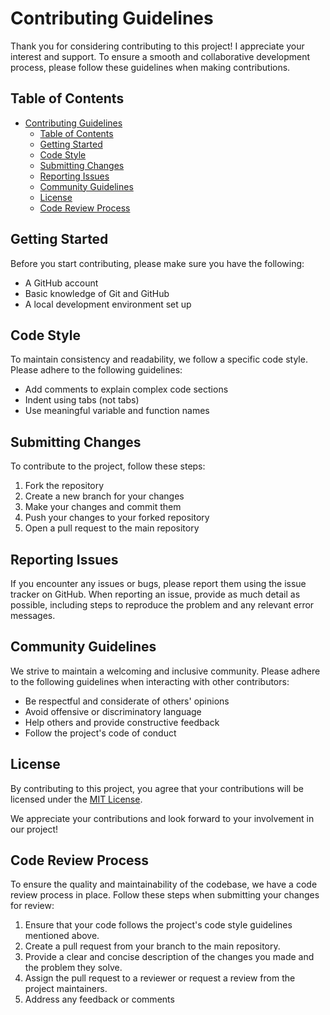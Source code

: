 # Contributing Guidelines

Thank you for considering contributing to this project! I appreciate your interest and support. To ensure a smooth and collaborative development process, please follow these guidelines when making contributions.

## Table of Contents
- [Contributing Guidelines](#contributing-guidelines)
  - [Table of Contents](#table-of-contents)
  - [Getting Started](#getting-started)
  - [Code Style](#code-style)
  - [Submitting Changes](#submitting-changes)
  - [Reporting Issues](#reporting-issues)
  - [Community Guidelines](#community-guidelines)
  - [License](#license)
  - [Code Review Process](#code-review-process)

## Getting Started
Before you start contributing, please make sure you have the following:

- A GitHub account
- Basic knowledge of Git and GitHub
- A local development environment set up

## Code Style
To maintain consistency and readability, we follow a specific code style. Please adhere to the following guidelines:

- Add comments to explain complex code sections
- Indent using tabs (not tabs)
- Use meaningful variable and function names

## Submitting Changes
To contribute to the project, follow these steps:

1. Fork the repository
2. Create a new branch for your changes
3. Make your changes and commit them
4. Push your changes to your forked repository
5. Open a pull request to the main repository

## Reporting Issues
If you encounter any issues or bugs, please report them using the issue tracker on GitHub. When reporting an issue, provide as much detail as possible, including steps to reproduce the problem and any relevant error messages.

## Community Guidelines
We strive to maintain a welcoming and inclusive community. Please adhere to the following guidelines when interacting with other contributors:

- Be respectful and considerate of others' opinions
- Avoid offensive or discriminatory language
- Help others and provide constructive feedback
- Follow the project's code of conduct

## License
By contributing to this project, you agree that your contributions will be licensed under the [MIT License](https://opensource.org/licenses/MIT).

We appreciate your contributions and look forward to your involvement in our project!

## Code Review Process
To ensure the quality and maintainability of the codebase, we have a code review process in place. Follow these steps when submitting your changes for review:

1. Ensure that your code follows the project's code style guidelines mentioned above.
2. Create a pull request from your branch to the main repository.
3. Provide a clear and concise description of the changes you made and the problem they solve.
4. Assign the pull request to a reviewer or request a review from the project maintainers.
5. Address any feedback or comments
